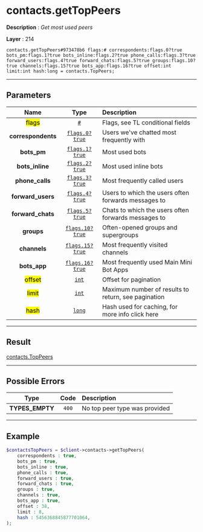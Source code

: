 # contacts.getTopPeers

**Description** : *Get most used peers*

**Layer** : 214

```tl
contacts.getTopPeers#973478b6 flags:# correspondents:flags.0?true bots_pm:flags.1?true bots_inline:flags.2?true phone_calls:flags.3?true forward_users:flags.4?true forward_chats:flags.5?true groups:flags.10?true channels:flags.15?true bots_app:flags.16?true offset:int limit:int hash:long = contacts.TopPeers;
```

---

## Parameters

| Name | Type | Description |
| :---: | :---: | :--- |
| <mark>flags</mark> | [`#`](type/#) | Flags, see TL conditional fields |
| **correspondents** | [`flags.0?true`](type/true) | Users we've chatted most frequently with |
| **bots_pm** | [`flags.1?true`](type/true) | Most used bots |
| **bots_inline** | [`flags.2?true`](type/true) | Most used inline bots |
| **phone_calls** | [`flags.3?true`](type/true) | Most frequently called users |
| **forward_users** | [`flags.4?true`](type/true) | Users to which the users often forwards messages to |
| **forward_chats** | [`flags.5?true`](type/true) | Chats to which the users often forwards messages to |
| **groups** | [`flags.10?true`](type/true) | Often-opened groups and supergroups |
| **channels** | [`flags.15?true`](type/true) | Most frequently visited channels |
| **bots_app** | [`flags.16?true`](type/true) | Most frequently used Main Mini Bot Apps |
| <mark>offset</mark> | [`int`](type/int) | Offset for pagination |
| <mark>limit</mark> | [`int`](type/int) | Maximum number of results to return, see pagination |
| <mark>hash</mark> | [`long`](type/long) | Hash used for caching, for more info click here |

---

## Result

[contacts.TopPeers](type/contacts.TopPeers)

---

## Possible Errors

| Type | Code | Description |
| :---: | :---: | :--- |
| **TYPES_EMPTY** | `400` | No top peer type was provided |

---

## Example

```php
$contactsTopPeers = $client->contacts->getTopPeers(
	correspondents : true,
	bots_pm : true,
	bots_inline : true,
	phone_calls : true,
	forward_users : true,
	forward_chats : true,
	groups : true,
	channels : true,
	bots_app : true,
	offset : 38,
	limit : 8,
	hash : 5456368845877701064,
);
```